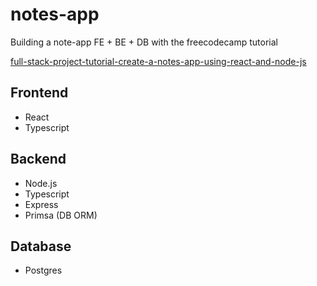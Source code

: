 # notes-app

Building a note-app FE + BE + DB with the freecodecamp tutorial

[full-stack-project-tutorial-create-a-notes-app-using-react-and-node-js](https://www.freecodecamp.org/news/full-stack-project-tutorial-create-a-notes-app-using-react-and-node-js/)

## Frontend

- React
- Typescript

## Backend

- Node.js
- Typescript
- Express
- Primsa (DB ORM)

## Database

- Postgres
